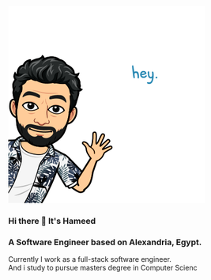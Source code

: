 ![alt text](https://github.com/7ameed/7ameed/blob/master/hey.png)
### Hi there 👋 It's Hameed
### A Software Engineer based on Alexandria, Egypt. 

Currently I work as a full-stack software engineer. </br>
And i study to pursue masters degree in Computer Scienc
